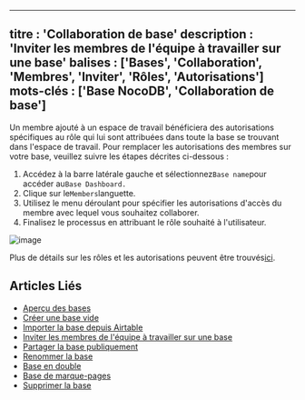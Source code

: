 ***

titre : 'Collaboration de base'
description : 'Inviter les membres de l'équipe à travailler sur une base'
balises : \['Bases', 'Collaboration', 'Membres', 'Inviter', 'Rôles', 'Autorisations']
mots-clés : ['Base NocoDB', 'Collaboration de base']
-----------------------------------------------------

Un membre ajouté à un espace de travail bénéficiera des autorisations spécifiques au rôle qui lui sont attribuées dans toute la base se trouvant dans l'espace de travail. Pour remplacer les autorisations des membres sur votre base, veuillez suivre les étapes décrites ci-dessous :

1. Accédez à la barre latérale gauche et sélectionnez`Base name`pour accéder au`Base Dashboard.`
2. Clique sur le`Members`languette.
3. Utilisez le menu déroulant pour spécifier les autorisations d'accès du membre avec lequel vous souhaitez collaborer.
4. Finalisez le processus en attribuant le rôle souhaité à l'utilisateur.

![image](/img/v2/base/base-collaboration.png)

Plus de détails sur les rôles et les autorisations peuvent être trouvés[ici](/roles-and-permissions/roles-permissions-overview).

## Articles Liés

* [Aperçu des bases](/bases/base-overview)
* [Créer une base vide](/bases/create-base)
* [Importer la base depuis Airtable](/bases/import-base-from-airtable)
* [Inviter les membres de l'équipe à travailler sur une base](/bases/base-collaboration)
* [Partager la base publiquement](/bases/share-base)
* [Renommer la base](/bases/actions-on-base#rename-base)
* [Base en double](/bases/actions-on-base#duplicate-base)
* [Base de marque-pages](/bases/actions-on-base#star-base)
* [Supprimer la base](/bases/actions-on-base#delete-base)
